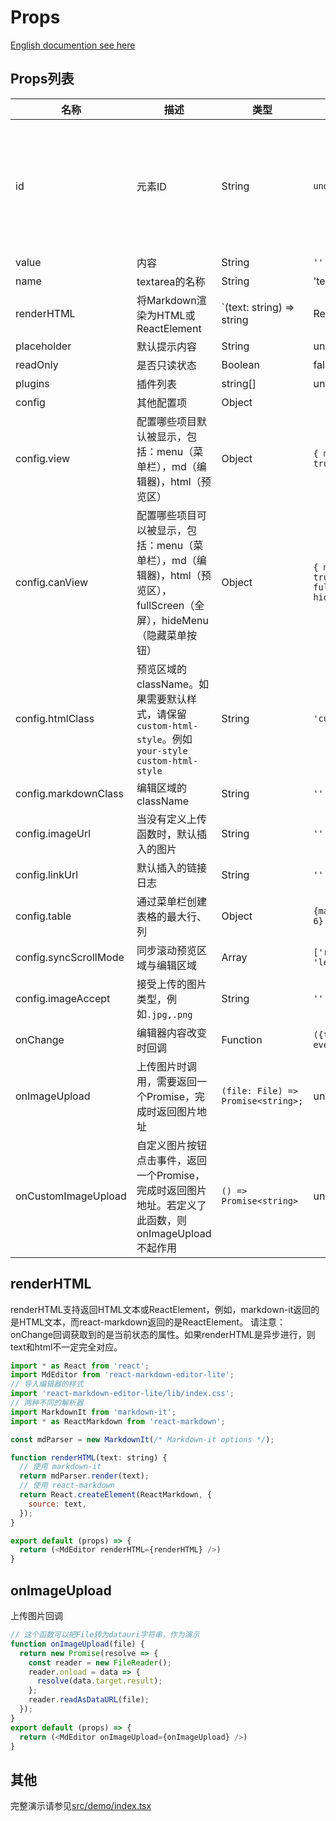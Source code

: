 # Props
[English documention see here](./configure.md)
## Props列表
| 名称 | 描述 | 类型 | 默认 | 备注 |
| --- | --- | --- | --- | --- |
| id | 元素ID | String | `undefined` | 若不为空，则编辑器、文本区域、预览区域ID分别是`{id}`、`{id}_md`、`{id}_html` |
| value | 内容 | String | `''` |  |
| name | textarea的名称 | String | 'textarea' |  |
| renderHTML | 将Markdown渲染为HTML或ReactElement | `(text: string) => string | ReactElement | Promise<string> | Promise<ReactElement>` | none | **必填** |
| placeholder | 默认提示内容 | String | undefined |  |
| readOnly | 是否只读状态 | Boolean | false | |
| plugins | 插件列表 | string[] | undefined |  |
| config | 其他配置项 | Object |  |  |
| config.view | 配置哪些项目默认被显示，包括：menu（菜单栏），md（编辑器)，html（预览区） | Object | `{ menu: true, md: true, html: true }` |  |
| config.canView | 配置哪些项目可以被显示，包括：menu（菜单栏），md（编辑器)，html（预览区），fullScreen（全屏），hideMenu（隐藏菜单按钮） | Object | `{ menu: true, md: true, html: true, fullScreen: true, hideMenu: true }` |  |
| config.htmlClass | 预览区域的className。如果需要默认样式，请保留`custom-html-style`。例如`your-style custom-html-style` | String | `'custom-html-style'` |  |
| config.markdownClass | 编辑区域的className | String | `''` |  |
| config.imageUrl | 当没有定义上传函数时，默认插入的图片 | String | `''` |  |
| config.linkUrl | 默认插入的链接日志 | String | `''` |  |
| config.table | 通过菜单栏创建表格的最大行、列 | Object | `{maxRow: 4, maxCol: 6}` | |
| config.syncScrollMode | 同步滚动预览区域与编辑区域 | Array | `['rightFollowLeft', 'leftFollowRight']` | |
| config.imageAccept | 接受上传的图片类型，例如`.jpg,.png` | String | `''` | |
| onChange | 编辑器内容改变时回调 | Function | `({text, html}, event) => {}` |  |
| onImageUpload | 上传图片时调用，需要返回一个Promise，完成时返回图片地址 | `(file: File) => Promise<string>;` | undefined |  |
| onCustomImageUpload | 自定义图片按钮点击事件，返回一个Promise，完成时返回图片地址。若定义了此函数，则onImageUpload不起作用 | `() => Promise<string>` | undefined |  |

## renderHTML
renderHTML支持返回HTML文本或ReactElement，例如，markdown-it返回的是HTML文本，而react-markdown返回的是ReactElement。
请注意：onChange回调获取到的是当前状态的属性。如果renderHTML是异步进行，则text和html不一定完全对应。

```js
import * as React from 'react';
import MdEditor from 'react-markdown-editor-lite';
// 导入编辑器的样式
import 'react-markdown-editor-lite/lib/index.css';
// 两种不同的解析器
import MarkdownIt from 'markdown-it';
import * as ReactMarkdown from 'react-markdown';

const mdParser = new MarkdownIt(/* Markdown-it options */);

function renderHTML(text: string) {
  // 使用 markdown-it
  return mdParser.render(text);
  // 使用 react-markdown
  return React.createElement(ReactMarkdown, {
    source: text,
  });
}

export default (props) => {
  return (<MdEditor renderHTML={renderHTML} />)
}
```

## onImageUpload

上传图片回调

```js
// 这个函数可以把File转为datauri字符串，作为演示
function onImageUpload(file) {
  return new Promise(resolve => {
    const reader = new FileReader();
    reader.onload = data => {
      resolve(data.target.result);
    };
    reader.readAsDataURL(file);
  });
}
export default (props) => {
  return (<MdEditor onImageUpload={onImageUpload} />)
}
```

## 其他

完整演示请参见[src/demo/index.tsx](https://github.com/HarryChen0506/react-markdown-editor-lite/blob/master/src/demo/index.tsx)
